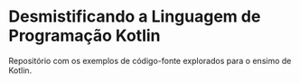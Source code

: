 # Desmistificando a Linguagem de Programação Kotlin

Repositório com os exemplos de código-fonte explorados para o ensimo de Kotlin.

##
